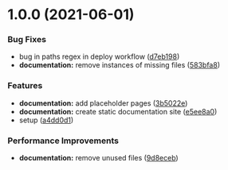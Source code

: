 # 1.0.0 (2021-06-01)


### Bug Fixes

* bug in paths regex in deploy workflow ([d7eb198](https://github.com/thesidehustle/urban-dhobi/commit/d7eb198b9389adbbe20ee6655ef68562090d618c))
* **documentation:** remove instances of missing files ([583bfa8](https://github.com/thesidehustle/urban-dhobi/commit/583bfa80b71556cddec758e52e7401b0bc50b737))


### Features

* **documentation:** add placeholder pages ([3b5022e](https://github.com/thesidehustle/urban-dhobi/commit/3b5022eb76cb971218a21eb8403ee4802b959f3e))
* **documentation:** create static documentation site ([e5ee8a0](https://github.com/thesidehustle/urban-dhobi/commit/e5ee8a0733a4350c66e6ffc3952f543a851ce730))
* setup ([a4dd0d1](https://github.com/thesidehustle/urban-dhobi/commit/a4dd0d1f09bf9463232b9cf25895b7a4d3dde7f3))


### Performance Improvements

* **documentation:** remove unused files ([9d8eceb](https://github.com/thesidehustle/urban-dhobi/commit/9d8eceb312b9c01235c544f806a091b0051f5f5f))
